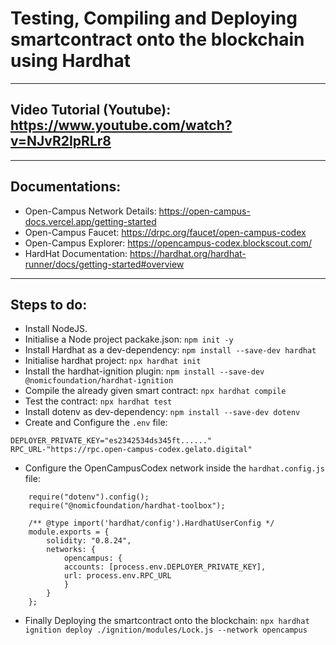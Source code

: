 # Testing, Compiling and Deploying smartcontract onto the blockchain using Hardhat

---
## Video Tutorial (Youtube):  https://www.youtube.com/watch?v=NJvR2IpRLr8

---
## Documentations:

- Open-Campus Network Details: https://open-campus-docs.vercel.app/getting-started
- Open-Campus Faucet: https://drpc.org/faucet/open-campus-codex
- Open-Campus Explorer: https://opencampus-codex.blockscout.com/
- HardHat Documentation: https://hardhat.org/hardhat-runner/docs/getting-started#overview


---
## Steps to do:

- Install NodeJS.
- Initialise a Node project packake.json: ```npm init -y```
- Install Hardhat as a dev-dependency: ```npm install --save-dev hardhat```
- Initialise hardhat project: ```npx hardhat init```
- Install the hardhat-ignition plugin: ```npm install --save-dev @nomicfoundation/hardhat-ignition```
- Compile the already given smart contract: ```npx hardhat compile```
- Test the contract: ```npx hardhat test```
- Install dotenv as dev-dependency: ```npm install --save-dev dotenv```
- Create and Configure the ```.env``` file:
```
DEPLOYER_PRIVATE_KEY="es2342534ds345ft......"
RPC_URL-"https://rpc.open-campus-codex.gelato.digital"
```

- Configure the OpenCampusCodex network inside the ```hardhat.config.js``` file:

```
    require("dotenv").config();
    require("@nomicfoundation/hardhat-toolbox");

    /** @type import('hardhat/config').HardhatUserConfig */
    module.exports = {
        solidity: "0.8.24",
        networks: {
            opencampus: {
            accounts: [process.env.DEPLOYER_PRIVATE_KEY],
            url: process.env.RPC_URL
            }
        }
    };

```

- Finally Deploying the smartcontract onto the blockchain:
```npx hardhat ignition deploy ./ignition/modules/Lock.js --network opencampus```
